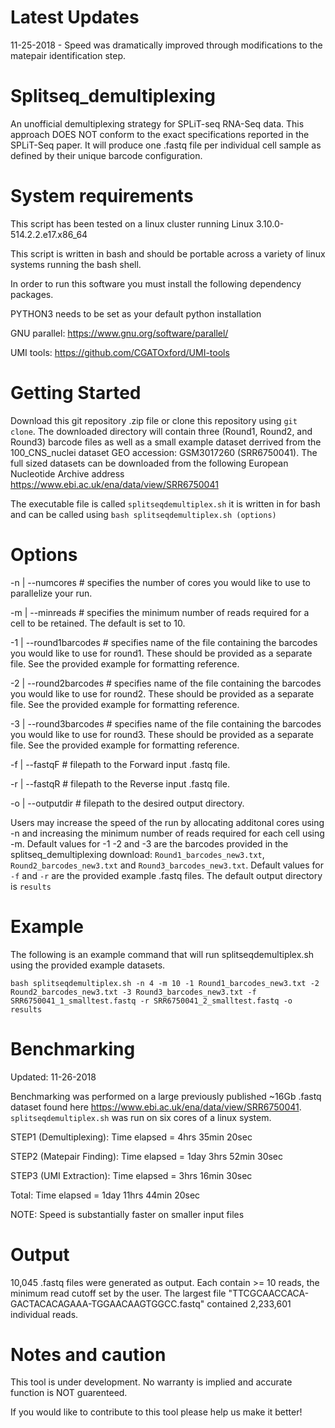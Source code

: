 # Latest Updates
11-25-2018 - Speed was dramatically improved through modifications to the matepair identification step.

# Splitseq_demultiplexing
An unofficial demultiplexing strategy for SPLiT-seq RNA-Seq data.  This approach DOES NOT conform to the exact specifications reported in the SPLiT-Seq paper. It will produce one .fastq file per individual cell sample as defined by their unique barcode configuration.  

# System requirements
This script has been tested on a linux cluster running Linux 3.10.0-514.2.2.e17.x86_64 

This script is written in bash and should be portable across a variety of linux systems running the bash shell.

In order to run this software you must install the following dependency packages.

PYTHON3 needs to be set as your default python installation

GNU parallel: https://www.gnu.org/software/parallel/

UMI tools: https://github.com/CGATOxford/UMI-tools

# Getting Started
Download this git repository .zip file or clone this repository using `git clone`. The downloaded directory will contain three (Round1, Round2, and Round3) barcode files as well as a small example dataset derrived from the 100_CNS_nuclei dataset GEO accession: GSM3017260 (SRR6750041).  The full sized datasets can be downloaded from the following European Nucleotide Archive address https://www.ebi.ac.uk/ena/data/view/SRR6750041

The executable file is called `splitseqdemultiplex.sh` it is written in for bash and can be called using `bash splitseqdemultiplex.sh (options)`

# Options
-n | --numcores # specifies the number of cores you would like to use to parallelize your run.

-m | --minreads # specifies the minimum number of reads required for a cell to be retained. The default is set to 10.

-1 | --round1barcodes # specifies name of the file containing the barcodes you would like to use for round1. These should be provided as a separate file.  See the provided example for formatting reference.

-2 | --round2barcodes # specifies name of the file containing the barcodes you would like to use for round2. These should be provided as a separate file.  See the provided example for formatting reference.

-3 | --round3barcodes # specifies name of the file containing the barcodes you would like to use for round3. These should be provided as a separate file.  See the provided example for formatting reference.

-f | --fastqF # filepath to the Forward input .fastq file. 

-r | --fastqR # filepath to the Reverse input .fastq file.

-o | --outputdir # filepath to the desired output directory.

Users may increase the speed of the run by allocating additonal cores using -n and increasing the minimum number of reads required for each cell using -m.  Default values for -1 -2 and -3 are the barcodes provided in the splitseq_demultiplexing download: `Round1_barcodes_new3.txt`, `Round2_barcodes_new3.txt` and `Round3_barcodes_new3.txt`.  Default values for `-f` and `-r` are the provided example .fastq files.  The default output directory is `results`

# Example
The following is an example command that will run splitseqdemultiplex.sh using the provided example datasets.

`bash splitseqdemultiplex.sh -n 4 -m 10 -1 Round1_barcodes_new3.txt -2 Round2_barcodes_new3.txt -3 Round3_barcodes_new3.txt -f SRR6750041_1_smalltest.fastq -r SRR6750041_2_smalltest.fastq -o results`

# Benchmarking
Updated: 11-26-2018

Benchmarking was performed on a large previously published ~16Gb .fastq dataset found here https://www.ebi.ac.uk/ena/data/view/SRR6750041. `splitseqdemultiplex.sh` was run on six cores of a linux system. 

STEP1 (Demultiplexing): Time elapsed = 4hrs 35min 20sec

STEP2 (Matepair Finding): Time elapsed = 1day 3hrs 52min 30sec 

STEP3 (UMI Extraction): Time elapsed = 3hrs 16min 30sec 

Total: Time elapsed = 1day 11hrs 44min 20sec

NOTE: Speed is substantially faster on smaller input files

# Output
10,045 .fastq files were generated as output.  Each contain >= 10 reads, the minimum read cutoff set by the user. The largest file "TTCGCAACCACA-GACTACACAGAAA-TGGAACAAGTGGCC.fastq" contained 2,233,601 individual reads. 

# Notes and caution
This tool is under development. No warranty is implied and accurate function is NOT guarenteed.  

If you would like to contribute to this tool please help us make it better! 
